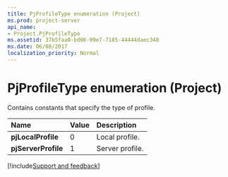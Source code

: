 ```yaml
---
title: PjProfileType enumeration (Project)
ms.prod: project-server
api_name:
- Project.PjProfileType
ms.assetid: 37b5faa0-bd06-09e7-7185-44444daec348
ms.date: 06/08/2017
localization_priority: Normal
---
```



# PjProfileType enumeration (Project)

Contains constants that specify the type of profile.



|Name|Value|Description|
|:-----|:-----|:-----|
|**pjLocalProfile**|0|Local profile.|
|**pjServerProfile**|1|Server profile.|

[!include[Support and feedback](~/includes/feedback-boilerplate.md)]